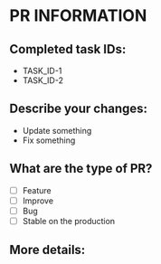 # PR INFORMATION

## Completed task IDs:

- TASK_ID-1
- TASK_ID-2

## Describe your changes:

- Update something
- Fix something

## What are the type of PR?

- [ ] Feature
- [ ] Improve
- [ ] Bug
- [ ] Stable on the production

## More details:
